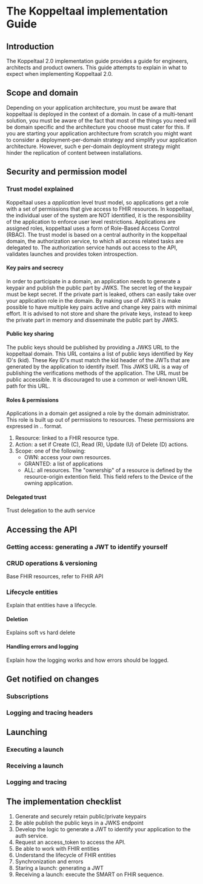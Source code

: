 # The Koppeltaal implementation Guide

## Introduction
The Koppeltaal 2.0 implementation guide provides a guide for engineers, architects and product owners. This guide attempts to explain in what to expect when implementing Koppeltaal 2.0.


## Scope and domain
Depending on your application architecture, you must be aware that koppeltaal is deployed in the context of a domain. In case of a multi-tenant solution, you must be aware of the fact that most of the things you need will be domain specific and the architecture you choose must cater for this. If you are starting your application architecture from scratch you might want to consider a deployment-per-domain strategy and simplify your application architecture. However, such e per-domain deployment strategy might hinder the replication of content between installations. 


## Security and permission model

### Trust model explained
Koppeltaal uses a *application* level trust model, so applications get a role with a set of permissions that give access to FHIR resources. In koppeltaal, the individual user of the system are NOT identified, it is the responsibility of the application to enforce user level restrictions. Applications are assigned roles, koppeltaal uses a form of Role-Based Access Control (RBAC). 
The trust model is based on a central authority in the koppeltaal domain, the authorization service, to which all access related tasks are delegated to. The authorization service hands out access to the API, validates launches and provides token introspection. 


#### Key pairs and secrecy
In order to participate in a domain, an application needs to generate a keypair and publish the public part by JWKS. The secret leg of the keypair must be kept secret. If the private part is leaked, others can easily take over your application role in the domain. By making use of JWKS it is make possible to have multiple key pairs active and change key pairs with minimal effort. It is advised to not store and share the private keys, instead to keep the private part in memory and disseminate the public part by JWKS.
#### Public key sharing
The public keys should be published by providing a JWKS URL to the koppeltaal domain. This URL contains a list of public keys identified by Key ID's (kid). These Key ID's must match the kid header of the JWTs that are generated by the application to identify itself. This JWKS URL is a way of publishing the verifications methods of the application. The URL must be public accessible. It is discouraged to use a common or well-known URL path for this URL.
#### Roles & permissions
Applications in a domain get assigned a role by the domain administrator. This role is built up out of permissions to resources. These permissions are expressed in <resource-type>.<action>.<scope> format.
1. Resource: linked to a FHIR resource type.
2. Action: a set if Create (C), Read (R), Update (U) of Delete (D) actions.
3. Scope: one of the following:
   * OWN: access your own resources.
   * GRANTED: a list of applications
   * ALL: all resources.
The "ownership" of a resource is defined by the resource-origin extention field. This field refers to the Device of the owning application. 
#### Delegated trust
Trust delegation to the auth service




## Accessing the API
### Getting access: generating a JWT to identify yourself
### CRUD operations & versioning
Base FHIR resources, refer to FHIR API
### Lifecycle entities
Explain that entities have a lifecycle.
#### Deletion
Explains soft vs hard delete
#### Handling errors and logging
Explain how the logging works and how errors should be logged.

## Get notified on changes
### Subscriptions
### Logging and tracing headers

## Launching
### Executing a launch
### Receiving a launch
### Logging and tracing


## The implementation checklist

1. Generate and securely retain public/private keypairs
2. Be able publish the public keys in a JWKS endpoint
3. Develop the logic to generate a JWT to identify your application to the auth service.
4. Request an access_token to access the API.
5. Be able to work with FHIR entities
6. Understand the lifecycle of FHIR entities
7. Synchronization and errors
8. Staring a launch: generating a JWT
9. Receiving a launch: execute the SMART on FHIR sequence.



